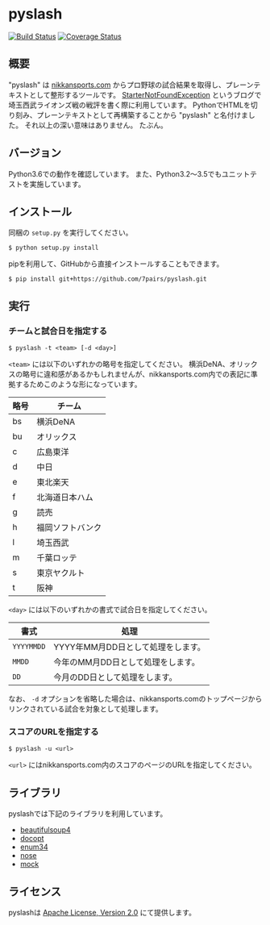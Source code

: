 # pyslash

[![Build Status](https://travis-ci.org/7pairs/pyslash.svg?branch=master)](https://travis-ci.org/7pairs/pyslash)
[![Coverage Status](https://img.shields.io/coveralls/7pairs/pyslash.svg)](https://coveralls.io/r/7pairs/pyslash?branch=master)

## 概要

"pyslash" は [nikkansports.com](http://www.nikkansports.com/) からプロ野球の試合結果を取得し、プレーンテキストとして整形するツールです。
[StarterNotFoundException](http://lions.blue/) というブログで埼玉西武ライオンズ戦の戦評を書く際に利用しています。
PythonでHTMLを切り刻み、プレーンテキストとして再構築することから "pyslash" と名付けました。
それ以上の深い意味はありません。
たぶん。

## バージョン

Python3.6での動作を確認しています。
また、Python3.2〜3.5でもユニットテストを実施しています。

## インストール

同梱の `setup.py` を実行してください。

```console
$ python setup.py install
```

pipを利用して、GitHubから直接インストールすることもできます。

```console
$ pip install git+https://github.com/7pairs/pyslash.git
```

## 実行

### チームと試合日を指定する

```console
$ pyslash -t <team> [-d <day>]
```

`<team>` には以下のいずれかの略号を指定してください。
横浜DeNA、オリックスの略号に違和感があるかもしれませんが、nikkansports.com内での表記に準拠するためこのような形になっています。

| 略号 | チーム           |
|------|------------------|
| bs   | 横浜DeNA         |
| bu   | オリックス       |
| c    | 広島東洋         |
| d    | 中日             |
| e    | 東北楽天         |
| f    | 北海道日本ハム   |
| g    | 読売             |
| h    | 福岡ソフトバンク |
| l    | 埼玉西武         |
| m    | 千葉ロッテ       |
| s    | 東京ヤクルト     |
| t    | 阪神             |

`<day>` には以下のいずれかの書式で試合日を指定してください。

| 書式       | 処理                               |
|------------|------------------------------------|
| `YYYYMMDD` | YYYY年MM月DD日として処理をします。 |
| `MMDD`     | 今年のMM月DD日として処理をします。 |
| `DD`       | 今月のDD日として処理をします。     |

なお、 `-d` オプションを省略した場合は、nikkansports.comのトップページからリンクされている試合を対象として処理します。

### スコアのURLを指定する

```console
$ pyslash -u <url>
```

`<url>` にはnikkansports.com内のスコアのページのURLを指定してください。

## ライブラリ

pyslashでは下記のライブラリを利用しています。

- [beautifulsoup4](https://pypi.python.org/pypi/beautifulsoup4)
- [docopt](https://pypi.python.org/pypi/docopt)
- [enum34](https://pypi.python.org/pypi/enum34)
- [nose](https://pypi.python.org/pypi/nose)
- [mock](https://pypi.python.org/pypi/mock)

## ライセンス

pyslashは [Apache License, Version 2.0](http://www.apache.org/licenses/LICENSE-2.0) にて提供します。

